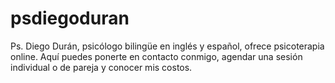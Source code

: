 # psdiegoduran
Ps. Diego Durán, psicólogo bilingüe en inglés y español, ofrece psicoterapia online. Aquí puedes ponerte en contacto conmigo, agendar una sesión individual o de pareja y conocer mis costos.
